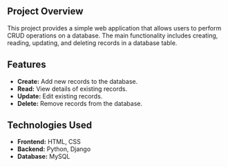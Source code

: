 

## Project Overview

This project provides a simple web application that allows users to perform CRUD operations on a database. The main functionality includes creating, reading, updating, and deleting records in a database table.

## Features

- **Create:** Add new records to the database.
- **Read:** View details of existing records.
- **Update:** Edit existing records.
- **Delete:** Remove records from the database.

## Technologies Used

- **Frontend:** HTML, CSS
- **Backend:** Python, Django
- **Database:** MySQL

